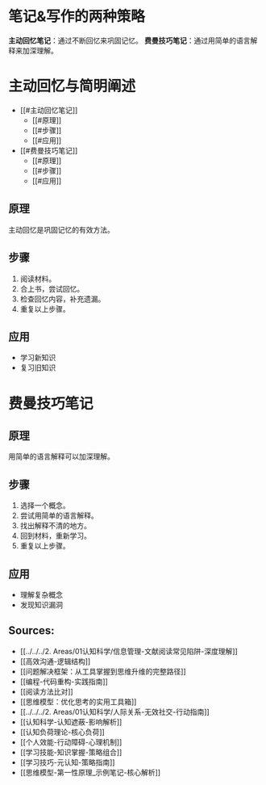 
# 笔记&写作的两种策略

**主动回忆笔记**：通过不断回忆来巩固记忆。
**费曼技巧笔记**：通过用简单的语言解释来加深理解。
# 主动回忆与简明阐述
- [[#主动回忆笔记]]
  - [[#原理]]
  - [[#步骤]]
  - [[#应用]]
- [[#费曼技巧笔记]]
  - [[#原理]]
  - [[#步骤]]
  - [[#应用]]

## 原理
主动回忆是巩固记忆的有效方法。

## 步骤
1.  阅读材料。
2.  合上书，尝试回忆。
3.  检查回忆内容，补充遗漏。
4.  重复以上步骤。

## 应用
*   学习新知识
*   复习旧知识

# 费曼技巧笔记
## 原理
用简单的语言解释可以加深理解。

## 步骤
1.  选择一个概念。
2.  尝试用简单的语言解释。
3.  找出解释不清的地方。
4.  回到材料，重新学习。
5.  重复以上步骤。

## 应用
*   理解复杂概念
*   发现知识漏洞

## Sources:

- [[../../../2. Areas/01认知科学/信息管理-文献阅读常见陷阱-深度理解]]
- [[高效沟通-逻辑结构]]
- [[问题解决框架：从工具掌握到思维升维的完整路径]]
- [[编程-代码重构-实践指南]]
- [[阅读方法比对]]
- [[思维模型：优化思考的实用工具箱]]
- [[../../../2. Areas/01认知科学/人际关系-无效社交-行动指南]]
- [[认知科学-认知遮蔽-影响解析]]
- [[认知负荷理论-核心负荷]]
- [[个人效能-行动障碍-心理机制]]
- [[学习技能-知识掌握-策略组合]]
- [[学习技巧-元认知-策略指南]]
- [[思维模型-第一性原理_示例笔记-核心解析]]